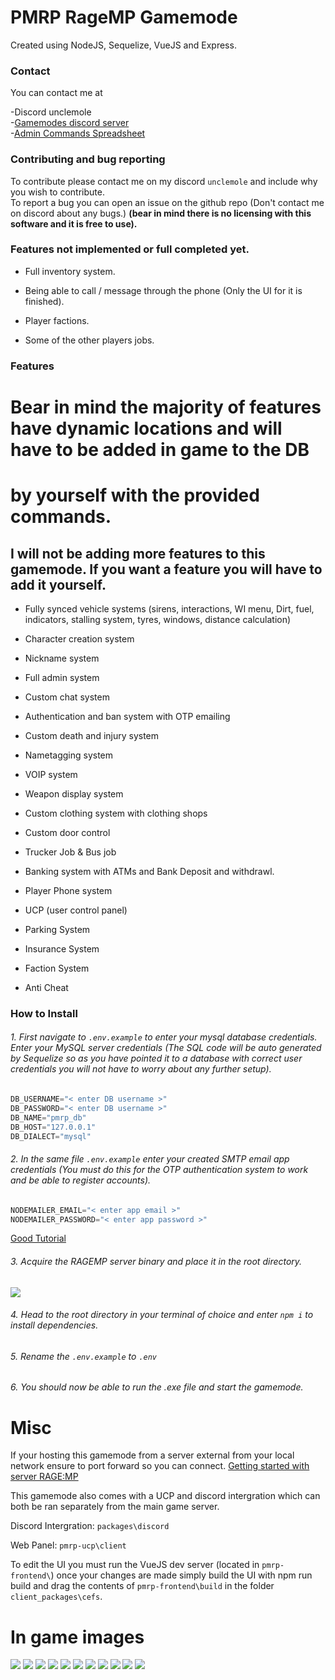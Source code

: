 # PMRP RageMP Gamemode

Created using NodeJS, Sequelize, VueJS and Express.

### Contact

You can contact me at

-Discord unclemole <br>
-[Gamemodes discord server](https://discord.gg/6WKZt68qJT)<br>
-[Admin Commands Spreadsheet](https://docs.google.com/spreadsheets/d/1DQuoz80rpZ1qjfSk5ry8cN-wrJKIF1UH8QonOqUuHGk/edit#gid=0)

### Contributing and bug reporting

To contribute please contact me on my discord ``unclemole`` and include why you wish to contribute. <br>
To report a bug you can open an issue on the github repo (Don't contact me on discord about any bugs.) <b>(bear in mind there is no licensing with this software and it is free to use).</b>

### Features not implemented or full completed yet.

* Full inventory system.

* Being able to call / message through the phone (Only the UI for it is finished).

* Player factions.

* Some of the other players jobs.

### Features

# Bear in mind the majority of features have dynamic locations and will have to be added in game to the DB
# by yourself with the provided commands.

## I will not be adding more features to this gamemode. If you want a feature you will have to add it yourself.


* Fully synced vehicle systems (sirens, interactions, WI menu, Dirt, fuel, indicators, stalling system, tyres, windows, distance calculation)

* Character creation system

* Nickname system

* Full admin system

* Custom chat system

* Authentication and ban system with OTP emailing

* Custom death and injury system

* Nametagging system

* VOIP system

* Weapon display system

* Custom clothing system with clothing shops

* Custom door control

* Trucker Job & Bus job

* Banking system with ATMs and Bank Deposit and withdrawl.

* Player Phone system

* UCP (user control panel)

* Parking System

* Insurance System

* Faction System

* Anti Cheat

### How to Install

###### 1. First navigate to ``.env.example`` to enter your mysql database credentials. Enter your MySQL server credentials (The SQL code will be auto generated by Sequelize so as you have pointed it to a database with correct user credentials you will not have to worry about any further setup).
```c#
DB_USERNAME="< enter DB username >"
DB_PASSWORD="< enter DB username >"
DB_NAME="pmrp_db"
DB_HOST="127.0.0.1"
DB_DIALECT="mysql"
```

###### 2. In the same file ``.env.example`` enter your created SMTP email app credentials (You must do this for the OTP authentication system to work and be able to register accounts).

````c#
NODEMAILER_EMAIL="< enter app email >"
NODEMAILER_PASSWORD="< enter app password >"
````

[Good Tutorial](https://www.youtube.com/watch?v=yuOK6D7deTo)

###### 3. Acquire the RAGEMP server binary and place it in the root directory.
<img src="https://i.imgur.com/dQudDwL.png">

###### 4. Head to the root directory in your terminal of choice and enter ``npm i`` to install dependencies.

###### 5. Rename the ``.env.example`` to ``.env``

###### 6. You should now be able to run the .exe file and start the gamemode.

# Misc

If your hosting this gamemode from a server external from your local network ensure to port forward so you can connect. [Getting started with server RAGE:MP](https://wiki.rage.mp/index.php?title=Getting_Started_with_Server)

This gamemode also comes with a UCP and discord intergration which can both be ran separately from the main game server.

Discord Intergration: ``packages\discord``

Web Panel: ``pmrp-ucp\client``

To edit the UI you must run the VueJS dev server (located in ``pmrp-frontend\``) once your changes are made simply build the UI with npm run build and drag the contents of ``pmrp-frontend\build`` in the folder ``client_packages\cefs``.

# In game images
<img src="https://i.imgur.com/3VpzVNH.png">
<img src="https://i.imgur.com/RMxI1Y6.png">
<img src="https://i.imgur.com/AsdkgrH.png">
<img src="https://i.imgur.com/kSEFRD5.png">
<img src="https://i.imgur.com/N6tGesU.png">
<img src="https://i.imgur.com/0p6nTwR.png">
<img src="https://i.imgur.com/Lh3ciRd.png">
<img src="https://i.imgur.com/035KaSS.png">
<img src="https://i.imgur.com/F1KAaWp.png">
<img src="https://i.imgur.com/68aUPRD.png">
<img src="https://i.imgur.com/iUVlmB7.png">
